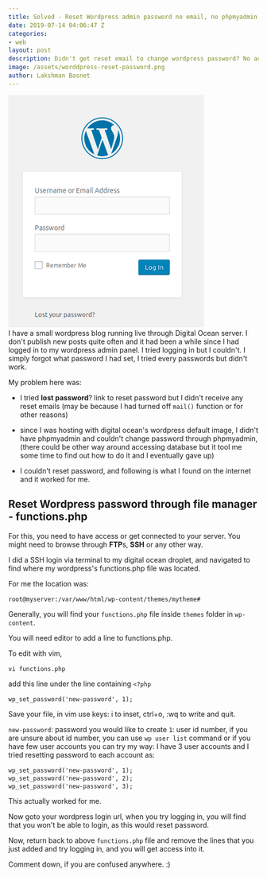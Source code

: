 ```yaml
---
title: Solved - Reset Wordpress admin password no email, no phpmyadmin access
date: 2019-07-14 04:06:47 Z
categories:
- web
layout: post
description: Didn't get reset email to change wordpress password? No access to phypadmin? Follow this one simple step to reset your wordpress admin password.
image: /assets/worddpress-reset-password.png
author: Lakshman Basnet
---
```


<img src="/assets/worddpress-reset-password.png" alt="reset wordpress password">

<br>
I have a small wordpress blog running live through Digital Ocean server. I don't publish new posts quite often and it had been a while since I had logged in to my wordpress admin panel. I tried logging in but I couldn't. I simply forgot what password I had set, I tried every passwords but didn't work. 

My problem here was:

- I tried **lost password**? link to reset password but I didn't receive any reset emails (may be because I had turned off `mail()` function or for other reasons)

- since I was hosting with digital ocean's wordpress default image, I didn't have phpmyadmin and couldn't change password through phpmyadmin, (there could be other way around accessing database but it tool me some time to find out how to do it and I eventually gave up)

- I couldn't reset password, and following is what I found on the internet and it worked for me.



## Reset Wordpress password through file manager - functions.php ##

For this, you need to have access or get connected to your server. You might need to browse through **FTP**s, **SSH** or any other way.

I did a SSH login via terminal to my digital ocean droplet, and navigated to find where  my wordpress's functions.php file was located.

For me the location was:

	root@myserver:/var/www/html/wp-content/themes/mytheme# 

Generally, you will find your `functions.php` file inside `themes` folder in `wp-content`.

You will need editor to add a line to functions.php. 

To edit with vim, 

	vi functions.php

add this line under the line containing `<?php`

	wp_set_password('new-password', 1);

Save your file, in vim use keys: i to inset, ctrl+o, :wq to write and quit.


`new-password`: password you would like to create
`1`: user id number, if you are unsure about id number, you can use `wp user list` command or if you have few user accounts you can try my way: I have 3 user accounts and I tried resetting password to each account as:

	wp_set_password('new-password', 1);
	wp_set_password('new-password', 2);
	wp_set_password('new-password', 3);

This actually worked for me.

Now goto your wordpress login url, when you try logging in, you will find that you won't be able to login, as this would reset password.

Now, return back to above `functions.php` file and remove the lines that you just added and try logging in, and you will get access into it.

Comment down, if you are confused anywhere. :)